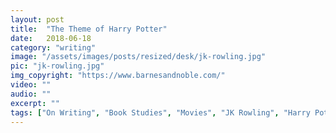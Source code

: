 ```yaml
---
layout: post
title:  "The Theme of Harry Potter"
date:   2018-06-18
category: "writing"
image: "/assets/images/posts/resized/desk/jk-rowling.jpg"
pic: "jk-rowling.jpg"
img_copyright: "https://www.barnesandnoble.com/"
video: ""
audio: ""
excerpt: ""
tags: ["On Writing", "Book Studies", "Movies", "JK Rowling", "Harry Potter", "Theme"]
---
```

